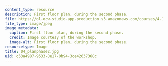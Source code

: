 ```yaml
---
content_type: resource
description: First floor plan, during the second phase.
file: https://ol-ocw-studio-app-production.s3.amazonaws.com/courses/4-170-ecuador-workshop-fall-2006/c53a498795338e170b943ce42637368c_04_planphase2.jpg
file_type: image/jpeg
image_metadata:
  caption: First floor plan, during the second phase.
  credit: Image courtesy of the workshop.
  image-alt: First floor plan, during the second phase.
resourcetype: Image
title: 04_planphase2.jpg
uid: c53a4987-9533-8e17-0b94-3ce42637368c
---
```

